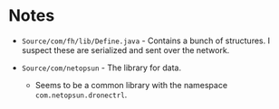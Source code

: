 # Notes
* `Source/com/fh/lib/Define.java` - Contains a bunch of structures. I suspect these are serialized and sent over the network.

* `Source/com/netopsun` - The library for data.
    - Seems to be a common library with the namespace `com.netopsun.dronectrl`.
    